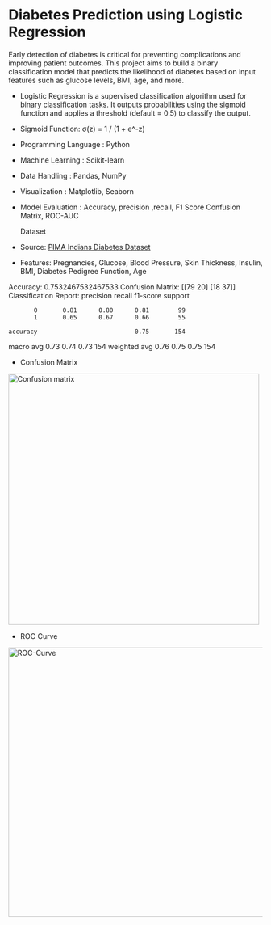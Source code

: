 #  Diabetes Prediction using Logistic Regression

Early detection of diabetes is critical for preventing complications and improving patient outcomes. This project aims to build a binary classification model that predicts the likelihood of diabetes based on input features such as glucose levels, BMI, age, and more.

- Logistic Regression is a supervised classification algorithm used for binary classification tasks. It outputs probabilities using the sigmoid function and applies a threshold (default = 0.5) to classify the output.

- Sigmoid Function: σ(z) = 1 / (1 + e^-z)


- Programming Language : Python
- Machine Learning : Scikit-learn
- Data Handling : Pandas, NumPy
- Visualization : Matplotlib, Seaborn
- Model Evaluation : Accuracy, precision ,recall, F1 Score Confusion Matrix, ROC-AUC

  Dataset
- Source: [PIMA Indians Diabetes Dataset](https://www.kaggle.com/datasets/uciml/pima-indians-diabetes-database)
- Features: Pregnancies, Glucose, Blood Pressure, Skin Thickness, Insulin, BMI, Diabetes Pedigree Function, Age

Accuracy: 0.7532467532467533
Confusion Matrix:
 [[79 20]
 [18 37]]
Classification Report:
               precision    recall  f1-score   support

           0       0.81      0.80      0.81        99
           1       0.65      0.67      0.66        55

    accuracy                           0.75       154
   macro avg       0.73      0.74      0.73       154
weighted avg       0.76      0.75      0.75       154

- Confusion Matrix
<img width="497" alt="Confusion matrix" src="https://github.com/user-attachments/assets/04cd6b7d-a237-430c-b1c2-5d72748b808e" />

- ROC Curve
 <img width="533" alt="ROC-Curve" src="https://github.com/user-attachments/assets/92f882cd-5e23-4f04-af3c-ac729a54572c" />





